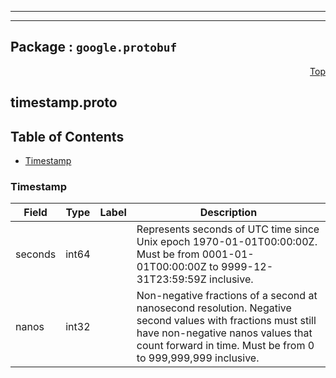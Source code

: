 
---

---

## Package : `google.protobuf`



<a name="top"></a>

<a name="API Reference for timestamp.proto"></a>
<p align="right"><a href="#top">Top</a></p>

## timestamp.proto


## Table of Contents
  - [Timestamp](#google.protobuf.Timestamp)







<a name="google.protobuf.Timestamp"></a>

### Timestamp



| Field | Type | Label | Description |
| ----- | ---- | ----- | ----------- |
| seconds | int64 |  | Represents seconds of UTC time since Unix epoch 1970-01-01T00:00:00Z. Must be from 0001-01-01T00:00:00Z to 9999-12-31T23:59:59Z inclusive. |
  | nanos | int32 |  | Non-negative fractions of a second at nanosecond resolution. Negative second values with fractions must still have non-negative nanos values that count forward in time. Must be from 0 to 999,999,999 inclusive. |
  




 <!-- end messages -->

 <!-- end enums -->

 <!-- end HasExtensions -->

 <!-- end services -->

